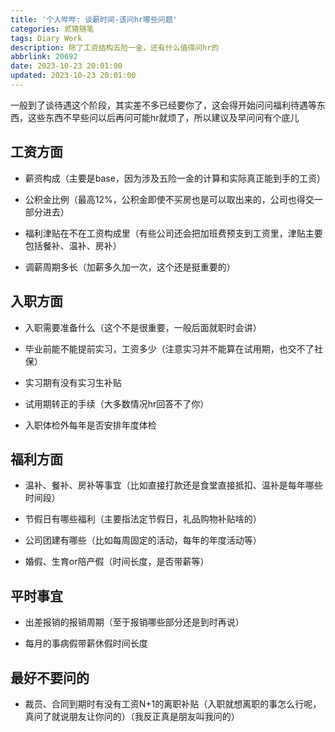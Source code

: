 ```yaml
---
title: '个人哔哔: 谈薪时间-该问hr哪些问题'
categories: 贰猹随笔
tags: Diary Work
description: 除了工资结构五险一金，还有什么值得问hr的
abbrlink: 20692
date: 2023-10-23 20:01:00
updated: 2023-10-23 20:01:00
---
```


一般到了谈待遇这个阶段，其实差不多已经要你了，这会得开始问问福利待遇等东西，这些东西不早些问以后再问可能hr就烦了，所以建议及早问问有个底儿

## 工资方面

* 薪资构成（主要是base，因为涉及五险一金的计算和实际真正能到手的工资）

* 公积金比例（最高12%，公积金即使不买房也是可以取出来的，公司也得交一部分进去）

* 福利津贴在不在工资构成里（有些公司还会把加班费预支到工资里，津贴主要包括餐补、温补、房补）

* 调薪周期多长（加薪多久加一次，这个还是挺重要的）

## 入职方面

* 入职需要准备什么（这个不是很重要，一般后面就职时会讲）

* 毕业前能不能提前实习，工资多少（注意实习并不能算在试用期，也交不了社保）

* 实习期有没有实习生补贴

* 试用期转正的手续（大多数情况hr回答不了你）

* 入职体检外每年是否安排年度体检

## 福利方面

* 温补、餐补、房补等事宜（比如直接打款还是食堂直接抵扣、温补是每年哪些时间段）

* 节假日有哪些福利（主要指法定节假日，礼品购物补贴啥的）

* 公司团建有哪些（比如每周固定的活动，每年的年度活动等）

* 婚假、生育or陪产假（时间长度，是否带薪等）

## 平时事宜

* 出差报销的报销周期（至于报销哪些部分还是到时再说）

* 每月的事病假带薪休假时间长度

## 最好不要问的

* 裁员、合同到期时有没有工资N+1的离职补贴（入职就想离职的事怎么行呢，真问了就说朋友让你问的）（我反正真是朋友叫我问的）